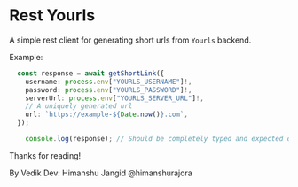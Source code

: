 # Rest Yourls

A simple rest client for generating short urls from `Yourls` backend.

Example:

```typescript
  const response = await getShortLink({
    username: process.env["YOURLS_USERNAME"]!,
    password: process.env["YOURLS_PASSWORD"]!,
    serverUrl: process.env["YOURLS_SERVER_URL"]!,
    // A uniquely generated url
    url: `https://example-${Date.now()}.com`,
  });

    console.log(response); // Should be completely typed and expected output

```

Thanks for reading!

By Vedik Dev: Himanshu Jangid @himanshurajora
